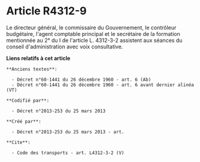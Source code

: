# Article R4312-9

Le directeur général, le commissaire du Gouvernement, le contrôleur budgétaire, l'agent comptable principal et le secrétaire
de la formation mentionnée au 2° du I de l'article L. 4312-3-2 assistent aux séances du conseil d'administration avec voix
consultative.

**Liens relatifs à cet article**

	**Anciens textes**:

	  - Décret n°60-1441 du 26 décembre 1960 - art. 6 (Ab)
	  - Décret n°60-1441 du 26 décembre 1960 - art. 6 avant dernier alinéa (VT)

	**Codifié par**:

	  - Décret n°2013-253 du 25 mars 2013

	**Créé par**:

	  - Décret n°2013-253 du 25 mars 2013 - art.

	**Cite**:

	  - Code des transports - art. L4312-3-2 (V)
